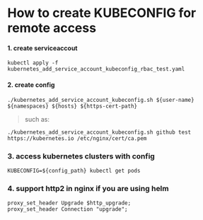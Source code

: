 # How to create KUBECONFIG for remote access
#### 1. create serviceaccout
`kubectl apply -f kubernetes_add_service_account_kubeconfig_rbac_test.yaml`

#### 2. create config
`./kubernetes_add_service_account_kubeconfig.sh ${user-name} ${namespaces} ${hosts} ${https-cert-path}`

> such as:

`./kubernetes_add_service_account_kubeconfig.sh github test https://kubernetes.io /etc/nginx/cert/ca.pem`

### 3. access kubernetes clusters with config
`KUBECONFIG=${config_path} kubectl get pods`

### 4. support http2 in nginx if you are using helm
```
proxy_set_header Upgrade $http_upgrade;
proxy_set_header Connection "upgrade";
```

